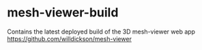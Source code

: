 # mesh-viewer-build

Contains the latest deployed build of the 3D mesh-viewer web app 
https://github.com/willdickson/mesh-viewer



